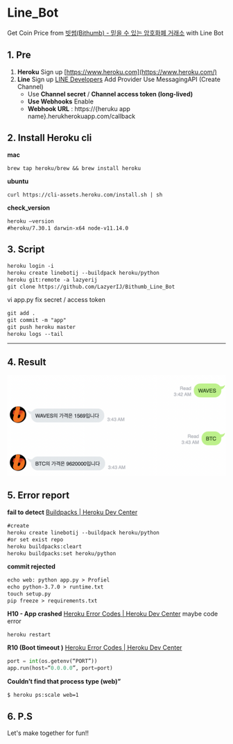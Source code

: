 # Line_Bot

Get Coin Price from [빗썸(Bithumb) - 믿을 수 있는 암호화폐 거래소](https://www.bithumb.com) with Line Bot

## 1. Pre
1. **Heroku**
Sign up  [https://www.heroku.com](https://www.heroku.com/) 
2. **Line**
Sign up [LINE Developers](https://developers.line.biz/en/)
Add Provider
Use MessagingAPI (Create Channel)
	- Use **Channel secret** / **Channel access token (long-lived)**
	- **Use Webhooks** Enable
	- **Webhook URL** : https://{heruku app name}.herukherokuapp.com/callback


## 2. Install Heroku cli
**mac**
```
brew tap heroku/brew && brew install heroku
```
**ubuntu**
```shell
curl https://cli-assets.heroku.com/install.sh | sh
```
**check_version**
```shell
heroku —version
#heroku/7.30.1 darwin-x64 node-v11.14.0
```

## 3. Script

```shell
heroku login -i
heroku create linebotij --buildpack heroku/python
heroku git:remote -a lazyerij
git clone https://github.com/LazyerIJ/Bithumb_Line_Bot
```
vi app.py
fix secret / access token

```shell
git add .
git commit -m "app"
git push heroku master
heroku logs --tail
```

- - - -



## 4. Result



![result](./result/result1.png)











## 5. Error report

**fail to detect**
[Buildpacks | Heroku Dev Center](https://devcenter.heroku.com/articles/buildpacks)
```shell
#create
heroku create linebotij --buildpack heroku/python
#or set exist repo
heroku buildpacks:cleart
heroku buildpacks:set heroku/python
```

**commit rejected**
```shell
echo web: python app.py > Profiel
echo python-3.7.0 > runtime.txt
touch setup.py
pip freeze > requirements.txt
```

**H10 - App crashed**
[Heroku Error Codes | Heroku Dev Center](https://devcenter.heroku.com/articles/error-codes#h10-app-crashed)
maybe code error
```shell
heroku restart
```

**R10 (Boot timeout )**
[Heroku Error Codes | Heroku Dev Center](https://devcenter.heroku.com/articles/error-codes#h20-app-boot-timeout)
```python
port = int(os.getenv(“PORT”))
app.run(host=“0.0.0.0”, port=port)
```

**Couldn’t find that process type (web)”**
```shell
$ heroku ps:scale web=1
```


## 6. P.S
Let's make together for fun!!
